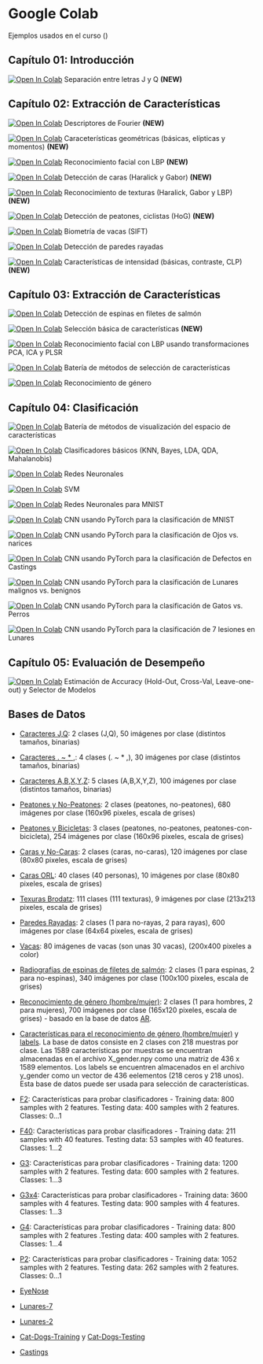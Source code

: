 # Google Colab

Ejemplos usados en el curso ()

## Capítulo 01: Introducción

[![Open In Colab](https://colab.research.google.com/assets/colab-badge.svg)](https://drive.google.com/file/d/19pHFZFgxVVbKChlekecGvvmD7O9Dcscy) 
Separación entre letras J y Q **(NEW)**


## Capítulo 02: Extracción de Características

[![Open In Colab](https://colab.research.google.com/assets/colab-badge.svg)](https://drive.google.com/file/d/1ZOumR0CtHiBc1Lgk76Qk4VJ0KbU9-eCr) 
Descriptores de Fourier **(NEW)**

[![Open In Colab](https://colab.research.google.com/assets/colab-badge.svg)](https://drive.google.com/file/d/16yJ8HrhXU0bGcvEMyzTPiuBwf8XLjR5J) 
Caraceterísticas geométricas (básicas, elípticas y momentos) **(NEW)**

[![Open In Colab](https://colab.research.google.com/assets/colab-badge.svg)](https://drive.google.com/file/d/1c_nkg3cLXngsJwdAfd-ZJkWn09VbWiT9) 
Reconocimiento facial con LBP **(NEW)**

[![Open In Colab](https://colab.research.google.com/assets/colab-badge.svg)](https://drive.google.com/file/d/1Xwr4fcZ4JtaDWVQYSFMW2aqxfV36zCwo) 
Detección de caras (Haralick y Gabor) **(NEW)**

[![Open In Colab](https://colab.research.google.com/assets/colab-badge.svg)](https://colab.research.google.com/drive/1i8Wn5KlNGPKcKKEtyjBiHoOChx7aF-rS) 
Reconocimiento de texturas (Haralick, Gabor y LBP) **(NEW)**

[![Open In Colab](https://colab.research.google.com/assets/colab-badge.svg)](https://drive.google.com/file/d/1pc-eyku_hEFuwL0jAUuuq2_frMxfWVk2) 
Detección de peatones, ciclistas (HoG) **(NEW)**

[![Open In Colab](https://colab.research.google.com/assets/colab-badge.svg)](https://colab.research.google.com/drive/1BZS9v6hCeIk2_wO5FRrkE0Mq_xI6LNXm?usp=sharing) 
Biometría de vacas (SIFT)

[![Open In Colab](https://colab.research.google.com/assets/colab-badge.svg)](https://colab.research.google.com/drive/1zncqmmO6EMQDDsMytQyyXY0pvbwgpcE0?usp=sharing) 
Detección de paredes rayadas

[![Open In Colab](https://colab.research.google.com/assets/colab-badge.svg)](https://drive.google.com/file/d/1z-nyBSGR_oeAn9-kPub3mRwadoDKoYKr) 
Características de intensidad (básicas, contraste, CLP) **(NEW)**


## Capítulo 03: Extracción de Características

[![Open In Colab](https://colab.research.google.com/assets/colab-badge.svg)](https://colab.research.google.com/drive/17bK4EcmdGLGhPg4vKUpuo8GiiwQXfmo_?usp=sharing) 
Detección de espinas en filetes de salmón

[![Open In Colab](https://colab.research.google.com/assets/colab-badge.svg)](https://drive.google.com/file/d/1gOZaVzumtL6pc64Eksx1XXMr-9GBKhyk) 
Selección básica de características **(NEW)**

[![Open In Colab](https://colab.research.google.com/assets/colab-badge.svg)](https://colab.research.google.com/drive/1mDEA1AejzUWvdxpNejPR_5IkacRcDRpr?usp=sharing) Reconocimiento facial con LBP usando transformaciones 
PCA, ICA y PLSR

[![Open In Colab](https://colab.research.google.com/assets/colab-badge.svg)](https://colab.research.google.com/drive/1rwCjhI5ZA1tvZdZQYFQfTW0904hEy-wd?usp=sharing) 
Batería de métodos de selección de características

[![Open In Colab](https://colab.research.google.com/assets/colab-badge.svg)](https://colab.research.google.com/drive/1uGbqy9WSAF3gIMRAZlwX9xcUGGkXGWhl?usp=sharing) 
Reconocimiento de género

## Capítulo 04: Clasificación

[![Open In Colab](https://colab.research.google.com/assets/colab-badge.svg)](https://colab.research.google.com/drive/1sIxne6r2Zgs2_icfdYgsk8SoGSVHC_3B?usp=sharing) 
Batería de métodos de visualización del espacio de características

[![Open In Colab](https://colab.research.google.com/assets/colab-badge.svg)](https://colab.research.google.com/drive/1WszMhd3cFOMfrG9S5m8DyQwr3T9EneaT?usp=sharing) 
Clasificadores básicos (KNN, Bayes, LDA, QDA, Mahalanobis)

[![Open In Colab](https://colab.research.google.com/assets/colab-badge.svg)](https://colab.research.google.com/drive/1_xE4tTQwtyiE_9zjLkEssJMYTGytgZZg?usp=sharing) 
Redes Neuronales

[![Open In Colab](https://colab.research.google.com/assets/colab-badge.svg)](https://colab.research.google.com/drive/1RNaQonOFa2gI0uAAIbmCAH1jaAXcTkP8?usp=sharing) 
SVM

[![Open In Colab](https://colab.research.google.com/assets/colab-badge.svg)](https://colab.research.google.com/drive/1R_w3An79QAD6GBsOSMMCKqNIpZAYLSDu?usp=sharing)
Redes Neuronales para MNIST

[![Open In Colab](https://colab.research.google.com/assets/colab-badge.svg)](https://colab.research.google.com/drive/1wjPVq_qEBUcji_xdL96xEPDc1S1ivvTY?usp=sharing)
CNN usando PyTorch para la clasificación de MNIST

[![Open In Colab](https://colab.research.google.com/assets/colab-badge.svg)](https://colab.research.google.com/drive/14I4sEnSZYYGrejdSWpuxFX0CLSv4oJtK?usp=sharing)
CNN usando PyTorch para la clasificación de Ojos vs. narices

[![Open In Colab](https://colab.research.google.com/assets/colab-badge.svg)](https://colab.research.google.com/drive/1OcZMT2CNOmxOyeOtNrfltD-7Q9P0DiOL?usp=sharing)
CNN usando PyTorch para la clasificación de Defectos en Castings

[![Open In Colab](https://colab.research.google.com/assets/colab-badge.svg)](https://colab.research.google.com/drive/1KsNoo7FubANMD4DGRrwxj0oGMRTlSpss?usp=sharing)
CNN usando PyTorch para la clasificación de Lunares malignos vs. benignos

[![Open In Colab](https://colab.research.google.com/assets/colab-badge.svg)](https://colab.research.google.com/drive/14I4sEnSZYYGrejdSWpuxFX0CLSv4oJtK?usp=sharing)
CNN usando PyTorch para la clasificación de Gatos vs. Perros

[![Open In Colab](https://colab.research.google.com/assets/colab-badge.svg)](https://colab.research.google.com/drive/1nxe41v2qmcTX-ofSt0hFy_-wYVLIdKs_?usp=sharing)
CNN usando PyTorch para la clasificación de 7 lesiones en Lunares

## Capítulo 05: Evaluación de Desempeño
[![Open In Colab](https://colab.research.google.com/assets/colab-badge.svg)](https://colab.research.google.com/drive/1dG1lnl72LVm6-THPh44TgcJBriIJSgeH?usp=sharing)
Estimación de Accuracy (Hold-Out, Cross-Val, Leave-one-out) y Selector de Modelos





## Bases de Datos

* [Caracteres J,Q](https://www.dropbox.com/s/0xtuulag67h2gp2/example.zip): 2 clases (J,Q), 50 imágenes por clase (distintos tamaños, binarias)

* [Caracteres . ~ * ,](https://www.dropbox.com/s/9erii15990yacmz/chars.zip): 4 clases (. ~ * ,), 30 imágenes por clase (distintos tamaños, binarias)

* [Caracteres A,B,X,Y,Z](https://www.dropbox.com/s/koye6ip2y06b51o/ABXYZ.zip): 5 clases (A,B,X,Y,Z), 100 imágenes por clase (distintos tamaños, binarias)

* [Peatones y No-Peatones](https://www.dropbox.com/s/zh2en25w9q3jaih/persons.zip): 2 clases (peatones, no-peatones), 680 imágenes por clase (160x96 pixeles, escala de grises)

* [Peatones y Bicicletas](https://www.dropbox.com/s/8414rxqvk608c4t/bikes.zip): 3 clases (peatones, no-peatones, peatones-con-bicicleta), 254 imágenes por clase (160x96 pixeles, escala de grises)

* [Caras y No-Caras](https://www.dropbox.com/s/bc96ooptx01pydl/facedetection.zip): 2 clases (caras, no-caras), 120 imágenes por clase (80x80 pixeles, escala de grises)

* [Caras ORL](https://www.dropbox.com/s/utna2z7oqqn6jz2/ORL.zip): 40 clases (40 personas), 10 imágenes por clase (80x80 pixeles, escala de grises)

* [Texuras Brodatz](https://www.dropbox.com/s/pami9abpbfoyfsm/textures.zip): 111 clases (111 texturas), 9 imágenes por clase (213x213 pixeles, escala de grises)

* [Paredes Rayadas](https://www.dropbox.com/s/08nu4a4mayk7kj2/rayas.zip): 2 clases (1 para no-rayas, 2 para rayas), 600 imágenes por clase (64x64 pixeles, escala de grises)

* [Vacas](https://www.dropbox.com/s/llw8sy4llylhg2q/cows.zip): 80 imágenes de vacas (son unas 30 vacas), (200x400 pixeles a color)

* [Radiografías de espinas de filetes de salmón](https://www.dropbox.com/s/7d9y6kllguegk77/fishbones.zip): 2 clases (1 para espinas, 2 para no-espinas), 340 imágenes por clase (100x100 pixeles, escala de grises)

* [Reconocimiento de género (hombre/mujer)](https://www.dropbox.com/s/1xajq6knp1mm34h/argender.zip): 2 clases (1 para hombres, 2 para mujeres), 700 imágenes por clase (165x120 pixeles, escala de grises) - basado en la base de datos [AR](http://www2.ece.ohio-state.edu/~aleix/ARdatabase.html).

* [Características para el reconocimiento de género (hombre/mujer)](https://www.dropbox.com/s/iozz2yw1vt63ly3/X_gender.npy) y [labels](https://www.dropbox.com/s/6458s78hu8covw1/y_gender.npy). La base de datos consiste en 2 clases con 218 muestras por clase. Las 1589 características por muestras se encuentran almacenadas en el archivo X_gender.npy como una matriz de 436 x 1589 elementos. Los labels se encuentren almacenados en el archivo y_gender como un vector de 436 eelementos (218 ceros y 218 unos). Esta base de datos puede ser usada para selección de características.

* [F2](https://www.dropbox.com/s/47a4uvq7fh0os01/F2.zip): Características para probar clasificadores - Training data: 800 samples with 2 features. Testing data: 400 samples with 2 features. Classes: 0...1

* [F40](https://www.dropbox.com/s/yludnxvcpbm8tb5/F40.zip): Características para probar clasificadores - Training data: 211 samples with 40 features. Testing data: 53 samples with 40 features. Classes: 1...2


* [G3](https://www.dropbox.com/s/hcpn1gep6dsqjjx/G3.zip): Características para probar clasificadores - Training data: 1200 samples with 2 features. Testing data: 600 samples with 2 features. Classes: 1...3

* [G3x4](https://www.dropbox.com/s/a6hfqqyko9vo6sr/G3x4.zip): Características para probar clasificadores - Training data: 3600 samples with 4 features. Testing data: 900 samples with 4 features. Classes: 1...3

* [G4](https://www.dropbox.com/s/fegv6stfz3tqkxy/G4.zip): Características para probar clasificadores - Training data: 800 samples with 2 features .Testing data: 400 samples with 2 features. Classes: 1...4


* [P2](https://www.dropbox.com/s/d3648jkq62vxm63/P2.zip): Características para probar clasificadores - Training data: 1052 samples with 2 features. Testing data: 262 samples with 2 features. Classes: 0...1

* [EyeNose](https://www.dropbox.com/s/vrrur8trlxi91p9/eyenose.zip)

* [Lunares-7](https://www.dropbox.com/s/q4ujw8539io02gt/exp4val.zip) 

* [Lunares-2](https://www.dropbox.com/s/opotsbuy0j47omm/exp0.zip)

* [Cat-Dogs-Training](https://www.dropbox.com/s/qsydgoqz5givt4s/training_set.zip) y [Cat-Dogs-Testing](https://www.dropbox.com/s/co88j47ju3kzigf/test_set.zip)

* [Castings](https://www.dropbox.com/s/ixv132vaagbp70q/castings_32x32.zip)





